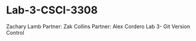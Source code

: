 Lab-3-CSCI-3308
===============
Zachary Lamb
Partner: Zak Collins
Partner: Alex Cordero
Lab 3- Git  Version  Control
